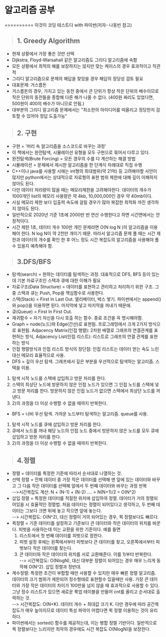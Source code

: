 # 알고리즘 공부
==========
이것이 코딩 테스트다 with 파이썬(저자- 나동빈 참고)

>## 1. Greedy Algorithm   
* 현재 상황에서 가장 좋은 것만 선택   
* Dijkstra, Floyd-Warsahall 같은 알고리즘도 그리디 알고리즘에 속함   
* 모든 상황에서 최적의 해를 보장하지는 않지만 맞는 케이스의 경우 효과적이고 직관적   
* 그리디 알고리즘으로 문제의 해답을 찾았을 경우 해답의 정당성 검토 필요  
* 대표문제: 거스름돈   
* 거스름돈의 경우, 가지고 있는 동전 중에서 큰 단위가 항상 작은 단위의 배수이므로 작은 단위의 동전들을 종합해 다른 해가 나올 수 없다. (400원 짜리도 있었다면, 500원이 400의 배수가 아니므로 안됨.)   
* 대부분의 그리디 알고리즘 문제에서는 "최소한의 아이디어를 떠올리고  정당한지 검토할 수 있어야 정답 도출가능"	

>## 2. 구현
* 구현 = '머리 속 알고리즘을 소스코드로 바꾸는 과정'
* 이 책에서는 완전탐색, 시뮬레이션 유형을 모두 구현으로 묶어서 다루고 있다.
* 완전탐색(Brute Forcing) = 모든 경우의 수를 다 계산하는 해결 방법
* 시뮬레이션 = 문제에서 제시한 알고리즘을 한 단계식 차례대로 직접 수행
* C++이나 java를 사용할 시에는 int형의 최대범위(약 21억) 등 고려해야할 사안이 많지만 python에서는 상대적으로 자료형의 표현 범위 제한에 대해 깊이 이해하지 않아도 된다.
* 다만 데이터 처리량이 많을 때는 메모리제한을 고려해야한다. 데이터의 개수가 1000개인 list의 메모리 사용량은 약 4kb, 10,000,000인 경우 약 40mb이다. 
* 사실 메모리 제한 보다 입출력 속도에 걸릴 경우가 많아 복잡한 최적화 까진 생각하지 않아도 된다. 
* 일반적으로 2020년 기준 1초에 2000만 번 연산 수행한다고 하면 시간면에서는 안정적이다. 
* 시간 제한 1초, 데이터 개수 100만 개인 문제라면 O(N log N )의 알고리즘을 이용해야 한다. N log N이 약 2천만 개이기 때문. 따라서 알고리즘 문제 풀 때는 시간 제한과 데이터의 개수를 확인 한 후 어느 정도 시간 복잡도의 알고리즘을 사용해야 풀 수 있을지 예측해야 함.

>## 3.DFS/BFS
* 탐색(search) = 원하는 데이터를 탐색하는 과정. 대표적으로 DFS, BFS 등이 있는데 기본 자료구조인 스택과 큐에 대한 이해가 필요
* 자료구조(Data Structure) = 데이터를 표현하고 관리하고 처리하기 위한 구조. 그중 스택과 큐는 Push, Pop을 핵심함수로 사용한다. 
* 스택(Stack) = First In Last Out. 엘리베이터, 박스 쌓기. 파이썬에서는 append()와 pop()을 이용하면 된다. 마지막에 넣고 마지막을 꺼내기 때문에.
* 큐(Queue) = First In First Out. 
* 재귀함수 = 자기 자신을 다시 호출 하는 함수. 종료 조건을 꼭 명시해야함. 
* Graph = node(노드)와 Edge(간선)로 표현됨. 프로그래밍에서 크게 2가지 방식으로 표현됨. Adjacency Matrix(인접 행렬): 2차원 배열로 그래프의 연결관계를 표현하는 방식, Adjacency List(인접 리스트): 리스트로 그래프의 연결 관계를 표현하는 방식
* 인접 행렬방식과 인접 리스트 방식의 장단점: 인접 리스트는 데이터 얻는 속도 느린 대신 메모리 효율적으로 사용. 
* DFS = 깊이 우선 탐색. 그래프에서 깊은 부분을 우선적으로 탐색하는 알고리즘. 스택을 이용.
1) 탐색 시작 노드를 스택에 삽입하고 방문 처리를 한다.        
2) 스택의 최상단 노드에 방문하지 않은 인접 노드가 있으면 그 인접 노드를 스택에 넣고 방문 처리를 한다. 방문하지 않은 인접 노드가 없으면 스택에서 최상단 노드를 꺼낸다.    
3) 2)의 과정을 더 이상 수행할 수 없을 때까지 반복한다.    
* BFS = 너비 우선 탐색. 가까운 노드부터 탐색하는 알고리즘. queue를 사용.
1) 탐색 시작 노드를 큐에 삽입하고 방문 처리를 한다.    
2) 큐에서 노드를 꺼내 해당 노드의 인접 노드 중에서 방문하지 않은 노드를 모두 큐에 삽입하고 방문 처리를 한다.     
3) 2)의 과정을 더 이상 수행할 수 없을 때까지 반복한다.    

>## 4.정렬
* 정렬 = 데이터를 특정한 기준에 따라서 순서대로 나열하는 것. 
* 선택 정렬 = 전체 데이터 중 가장 작은 데이터를 선택해 맨 앞에 있는 데이터와 바꾸고 그 다음 작은 데이터를 선택해 앞에서 두 번째 데이터와 바꾸는 과정 반복     
-->시간복잡도 계산: N + (N-1) + (N-2) .... = N(N+1)/2 = O(N^2)
* 삽입 정렬 = 특정한 데이터를 적절한 위치에 삽입하여 정렬. 데이터가 거의 정렬되어있을 시 효율적인 정렬법. 처음 데이터는 정렬이 되어있다고 생각하고, 두 번째 데이터는 그보다 크면 뒤에 놓고 작으면 앞에 놓는다.    
--> 시간복잡도: O(N^2), 대신 정렬이 거의 되어있는 경우, 퀵 정렬보다도 빠르다.    
* 퀵정렬 = 기준 데이터를 설정하고 기준보다 큰 데이터와 작은 데이터의 위치를 바꾼다. 피벗을 사용하는데 이는 교환을 위한 기준이다. 예를 들면         
    1) 리스트에서 첫 번째 데이터를 피벗으로 정한다.    
    2) 피벗 설정 후에는 왼쪽에서부터 피벗보다 큰 데이터를 찾고, 오른쪽에서부터 피벗보다 작은 데이터를 찾는다.     
    3) 큰 데이터와 작은 데이터의 위치를 서로 교환해준다. 이를 1)부터 반복한다.    
--> 시간복잡도: O(NlogN), 대신 대부분 정렬이 되어있는 경우 매우 느리게 동작해 O(N^2). 삽입 정렬과 정반대. 
* 계수정렬: 특정한 조건이 부합할 때만 사용할 수 있지만 매우 빠른 정렬 알고리즘. 데이터의 크기 범위가 제한되어 정수형태로 표현할수 있을때만 사용. 가장 큰 데이터와 가장 작은 데이터의 차이가 100만을 넘지 않을 때 효과적으로 사용할 수 있다. 그냥 정수 리스트가 있으면 새로운 룩업 테이블을 만들어 cnt를 올리고 순서대로 출력하는 것.    
--> 시간복잡도: O(N+K). 데이터 개수 + 최대값 크기 K. 다만 경우에 따라 공간복잡도가 매우 높아지므로 데이터 특성 파악이 어렵다면 퀵 정렬 이용하는 것이 유리하다.
* 파이썬에서는 sorted() 함수를 제공하는데, 이는 병합 정렬 기반이다. 일반적으로 퀵 정렬보다는 느리지만 최악의 경우에도 시간 복잡도 O(NlogN)을 보장한다.
